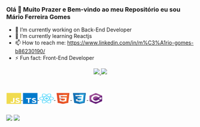 ### Olá 👋 Muito Prazer e Bem-vindo ao meu Repositório eu sou Mário Ferreira Gomes  


- 🔭 I’m currently working on Back-End Developer
- 🌱 I’m currently learning Reactjs
- 📫 How to reach me: https://www.linkedin.com/in/m%C3%A1rio-gomes-b86230190/
- ⚡ Fun fact: Front-End Developer

<div align="center">
  <a href="https://github.com/MarioFGomes">
  <img height="150em" src="https://github-readme-stats.vercel.app/api?username=MarioFGomes&show_icons=true&theme=dark&include_all_commits=true&count_private=true"/>
  <img height="150em" src="https://github-readme-stats.vercel.app/api/top-langs/?username=MarioFGomes&layout=compact&langs_count=7&theme=dark"/>
</div>
 
  ##
  
  <div style="display: inline_block"><br>
  <img align="center" alt="Mario-Js" height="30" width="40" src="https://raw.githubusercontent.com/devicons/devicon/master/icons/javascript/javascript-plain.svg">
  <img align="center" alt="Mario-Ts" height="30" width="40" src="https://raw.githubusercontent.com/devicons/devicon/master/icons/typescript/typescript-plain.svg">
  <img align="center" alt="Mario-React" height="30" width="40" src="https://raw.githubusercontent.com/devicons/devicon/master/icons/react/react-original.svg">
  <img align="center" alt="Mario-HTML" height="30" width="40" src="https://raw.githubusercontent.com/devicons/devicon/master/icons/html5/html5-original.svg">
  <img align="center" alt="Mario-CSS" height="30" width="40" src="https://raw.githubusercontent.com/devicons/devicon/master/icons/css3/css3-original.svg">
  <img align="center" alt="Mario-Csharp" height="30" width="40" src="https://raw.githubusercontent.com/devicons/devicon/master/icons/csharp/csharp-original.svg">
</div>
  
  ##
  
  <div>      
  <a href = "mailto:marioferreiragomes333@gmail.com"><img src="https://img.shields.io/badge/-Gmail-%23333?style=for-the-badge&logo=gmail&logoColor=white" target="_blank"></a>
  <a href="https://www.linkedin.com/in/m%C3%A1rio-gomes-b86230190/" target="_blank"><img src="https://img.shields.io/badge/-LinkedIn-%230077B5?style=for-the-badge&logo=linkedin&logoColor=white" target="_blank"></a> 
  </div>
